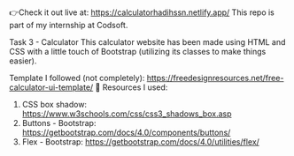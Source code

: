👉Check it out live at: https://calculatorhadihssn.netlify.app/
This repo is part of my internship at Codsoft.

Task 3 - Calculator
This calculator website has been made using HTML and CSS with a little touch of Bootstrap (utilizing its classes to make things easier).

Template I followed (not completely): https://freedesignresources.net/free-calculator-ui-template/
🍃 Resources I used:

1. CSS box shadow: https://www.w3schools.com/css/css3_shadows_box.asp
2. Buttons - Bootstrap: https://getbootstrap.com/docs/4.0/components/buttons/
3. Flex - Bootstrap: https://getbootstrap.com/docs/4.0/utilities/flex/
